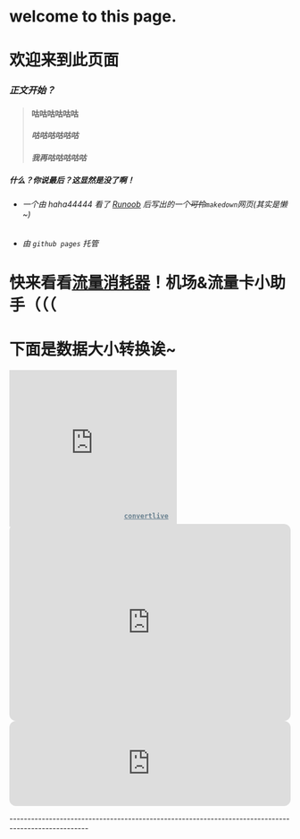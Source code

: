 # welcome to this page.
# 欢迎来到此页面

### *正文开始？* 
> #### 咕咕咕咕咕咕
> #### *咕咕咕咕咕咕*
> #### ***我再咕咕咕咕咕***
##### 什么？你说最后？这显然是没了啊！
* ###### 一个由 haha44444 看了 [Runoob](https://www.runoob.com) 后写出的一个~~可怜~~`makedown`网页(其实是懒~)
* ###### *由 `github pages` 托管*
# 快来看看[流量消耗器](./fuck-data.html)！机场&流量卡小助手（（（


# 下面是数据大小转换诶~

<div style="position:relative;width:300px;"><iframe src="https://convertlive.com/zh/w/%E8%BD%AC%E6%8D%A2/%E5%8D%83%E5%AD%97%E8%8A%82%E4%B8%BA%E5%8D%95%E4%BD%8D/%E8%87%AA/%E5%85%86%E5%AD%97%E8%8A%82" frameBorder="0" width="300px" height="280px" style="border:medium none;overflow-x:hidden;overflow-y:hidden;margin-bottom:-5px;"><p>您的浏览器不支持 iframes. <a href="https://convertlive.com/zh/%E8%BD%AC%E6%8D%A2">convertlive</a>.</p></iframe><a target="_blank" rel="noopener" style="position:absolute;bottom:7px;right:15px;font-family:monospace;color:#68808F;font-size:12px;font-weight:700;" href="https://convertlive.com/zh/%E8%BD%AC%E6%8D%A2">convertlive</a></div>

<iframe style="border-radius:12px" src="https://open.spotify.com/embed/track/2ZlUyEiq09jls3eyk6mjau?utm_source=generator" width="100%" height="352" frameBorder="0" allowfullscreen="" allow="autoplay; clipboard-write; encrypted-media; fullscreen; picture-in-picture" loading="lazy"></iframe>

<iframe style="border-radius:12px" src="https://open.spotify.com/embed/track/2ZlUyEiq09jls3eyk6mjau?utm_source=generator" width="100%" height="152" frameBorder="0" allowfullscreen="" allow="autoplay; clipboard-write; encrypted-media; fullscreen; picture-in-picture" loading="lazy"></iframe>

<p class="footer">----------------------------------------------------------------------------------------------------</p>
<script src="https://v1.hitokoto.cn/?encode=js&select=%23hitokoto" defer></script>
<div id="hitokoto" class="footer"></div>
